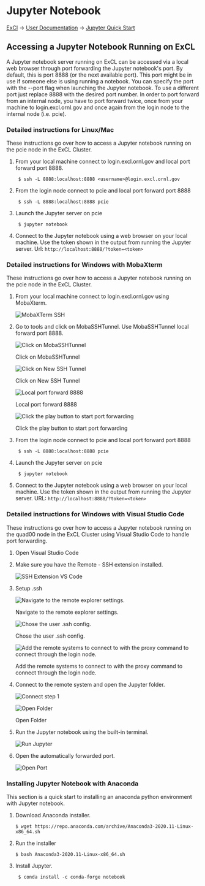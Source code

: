 # Jupyter Notebook

[ExCl](https://docs.excl.ornl.gov) → [User Documentation](../) → [Jupyter Quick Start](jupyter-quick-start.md)

## Accessing a Jupyter Notebook Running on ExCL

A Jupyter notebook server running on ExCL can be accessed via a local web browser through port forwarding the Jupyter notebook's port. By default, this is port 8888 \(or the next available port\). This port might be in use if someone else is using running a notebook. You can specify the port with the --port flag when launching the Jupyter notebook. To use a different port just replace 8888 with the desired port number. In order to port forward from an internal node, you have to port forward twice, once from your machine to login.excl.ornl.gov and once again from the login node to the internal node \(i.e. pcie\).

### Detailed instructions for Linux/Mac

These instructions go over how to access a Jupyter notebook running on the pcie node in the ExCL Cluster.

1. From your local machine connect to login.excl.ornl.gov and local port forward port 8888.

   ```text
    $ ssh -L 8888:localhost:8888 <username>@login.excl.ornl.gov
   ```

2. From the login node connect to pcie and local port forward port 8888

   ```text
    $ ssh -L 8888:localhost:8888 pcie
   ```

3. Launch the Jupyter server on pcie

   ```text
    $ jupyter notebook
   ```

4. Connect to the Jupyter notebook using a web browser on your local machine. Use the token shown in the output from running the Jupyter server. Url: `http://localhost:8888/?token=<token>`

### Detailed instructions for Windows with MobaXterm

These instructions go over how to access a Jupyter notebook running on the pcie node in the ExCL Cluster.

1. From your local machine connect to login.excl.ornl.gov using MobaXterm.  

   ![MobaXTerm SSH](../.gitbook/assets/mobaxterm-ssh.png)

2. Go to tools and click on MobaSSHTunnel. Use MobaSSHTunnel local forward port 8888.  

   ![Click on MobaSSHTunnel](../.gitbook/assets/mobaxterm-ssh-tunnel.png)  

   Click on MobaSSHTunnel  

   ![Click on New SSH Tunnel](../.gitbook/assets/mobaxterm-new-tunnel.png)  

   Click on New SSH Tunnel  

   ![Local port forward 8888](../.gitbook/assets/mobaxterm-port-forward.png)  

   Local port forward 8888  

   ![Click the play button to start port forwarding](../.gitbook/assets/mobaxterm-play.png)  

   Click the play button to start port forwarding

3. From the login node connect to pcie and local port forward port 8888

   ```text
    $ ssh -L 8888:localhost:8888 pcie
   ```

4. Launch the Jupyter server on pcie

   ```text
    $ jupyter notebook
   ```

5. Connect to the Jupyter notebook using a web browser on your local machine. Use the token shown in the output from running the Jupyter server. URL: `http://localhost:8888/?token=<token>`

### Detailed instructions for Windows with Visual Studio Code

These instructions go over how to access a Jupyter notebook running on the quad00 node in the ExCL Cluster using Visual Studio Code to handle port forwarding.

1. Open Visual Studio Code
2. Make sure you have the Remote - SSH extension installed.  

   ![SSH Extension VS Code](../.gitbook/assets/visual-code-ssh-extension.png)

3. Setup .ssh  

   ![Navigate to the remote explorer settings.](../.gitbook/assets/visual-code-ssh-setup1.png)  

   Navigate to the remote explorer settings.  

   ![Chose the user .ssh config.](../.gitbook/assets/visual-code-ssh-setup2.png)  

   Chose the user .ssh config.  

   ![Add the remote systems to connect to with the proxy command to connect through the login node.](../.gitbook/assets/visual-code-ssh-setup3.png)  

   Add the remote systems to connect to with the proxy command to connect through the login node.

4. Connect to the remote system and open the Jupyter folder.  

   ![Connect step 1](../.gitbook/assets/visual-code-connect1.png)  

   ![Open Folder](../.gitbook/assets/visual-code-connect2.png)

   Open Folder

5. Run the Jupyter notebook using the built-in terminal.  

   ![Run Jupyter](../.gitbook/assets/visual-code-run.png)

6. Open the automatically forwarded port.  

   ![Open Port](../.gitbook/assets/visual-code-open.png)

### Installing Jupyter Notebook with Anaconda

This section is a quick start to installing an anaconda python environment with Jupyter notebook.

1. Download Anaconda installer.

   ```text
   $ wget https://repo.anaconda.com/archive/Anaconda3-2020.11-Linux-x86_64.sh
   ```

2. Run the installer

   ```text
   $ bash Anaconda3-2020.11-Linux-x86_64.sh
   ```

3. Install Jupyter.

   ```text
    $ conda install -c conda-forge notebook
   ```

